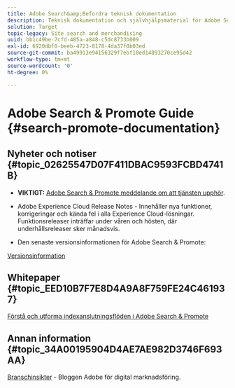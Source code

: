```yaml
---
title: Adobe Search&amp;Befordra teknisk dokumentation
description: Teknisk dokumentation och självhjälpsmaterial för Adobe Search&amp;Promote
solution: Target
topic-legacy: Site search and merchandising
uuid: bb1c49be-7cfd-485a-a848-c5dc8733b009
exl-id: 6920dbf0-beeb-4723-8178-4da37f0b03ed
source-git-commit: ba49913e94156329f7ebf10ed14893270ce95d42
workflow-type: tm+mt
source-wordcount: '0'
ht-degree: 0%

---
```


# Adobe Search &amp; Promote Guide {#search-promote-documentation}

## Nyheter och notiser {#topic_02625547D07F411DBAC9593FCBD4741B}

* **VIKTIGT:** [Adobe Search &amp; Promote meddelande om att tjänsten upphör](/help/sp-eol.md).

* Adobe Experience Cloud Release Notes - Innehåller nya funktioner, korrigeringar och kända fel i alla Experience Cloud-lösningar. Funktionsreleaser inträffar under våren och hösten, där underhållsreleaser sker månadsvis.

<!--   Early Access: Sign up for the [Adobe Priority Product Update](https://campaign.adobe.com/webApp/adbePriorityProductSubscribe) to receive Adobe Marketing Cloud release notes one week before each release. -->

* Den senaste versionsinformationen för Adobe Search &amp; Promote:

[Versionsinformation](/help/c-searchpromote-release-notes/c-rn-02-13-18-version-1811.md)

## Whitepaper {#topic_EED10B7F7E8D4A9A8F759FE24C461937}

[Förstå och utforma indexanslutningsflöden i Adobe Search &amp; Promote](/help/assets/index_connector_feeds.pdf)

## Annan information {#topic_34A00195904D4AE7AE982D3746F693AA}

<!-- [Adobe Search&amp;Promote website](https://www.adobe.com/solutions/testing-targeting/search-driven-merchandising.html) -->

[Branschinsikter](https://blog.adobe.com/en/topics/digital-transformation.html)  - Bloggen Adobe för digital marknadsföring.
